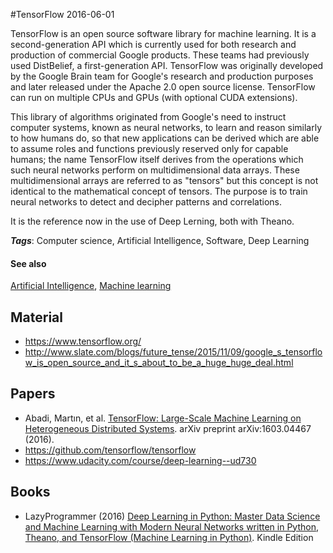 
#TensorFlow
2016-06-01

TensorFlow is an open source software library for machine learning. It is a second-generation API which is currently used for both research and production of commercial Google products. These teams had previously used DistBelief, a first-generation API. TensorFlow was originally developed by the Google Brain team for Google's research and production purposes and later released under the Apache 2.0 open source license. TensorFlow can run on multiple CPUs and GPUs (with optional CUDA extensions).

This library of algorithms originated from Google's need to instruct computer systems, known as neural networks, to learn and reason similarly to how humans do, so that new applications can be derived which are able to assume roles and functions previously reserved only for capable humans; the name TensorFlow itself derives from the operations which such neural networks perform on multidimensional data arrays. These multidimensional arrays are referred to as "tensors" but this concept is not identical to the mathematical concept of tensors. The purpose is to train neural networks to detect and decipher patterns and correlations.

It is the reference now in the use of Deep Lerning, both with Theano.

***Tags***: Computer science, Artificial Intelligence, Software, Deep Learning

#### See also
[Artificial Intelligence](/artificial_intelligence), [Machine learning](/machine_learning)
## Material
* https://www.tensorflow.org/
* http://www.slate.com/blogs/future_tense/2015/11/09/google_s_tensorflow_is_open_source_and_it_s_about_to_be_a_huge_huge_deal.html

## Papers
* Abadi, Martın, et al.  [TensorFlow: Large-Scale Machine Learning on Heterogeneous Distributed Systems](http://download.tensorflow.org/paper/whitepaper2015.pdf). arXiv preprint arXiv:1603.04467 (2016).
* https://github.com/tensorflow/tensorflow
* https://www.udacity.com/course/deep-learning--ud730

## Books
* LazyProgrammer (2016) [Deep Learning in Python: Master Data Science and Machine Learning with Modern Neural Networks written in Python, Theano, and TensorFlow (Machine Learning in Python)](https://www.goodreads.com/book/show/29496091-deep-learning-in-python). Kindle Edition


